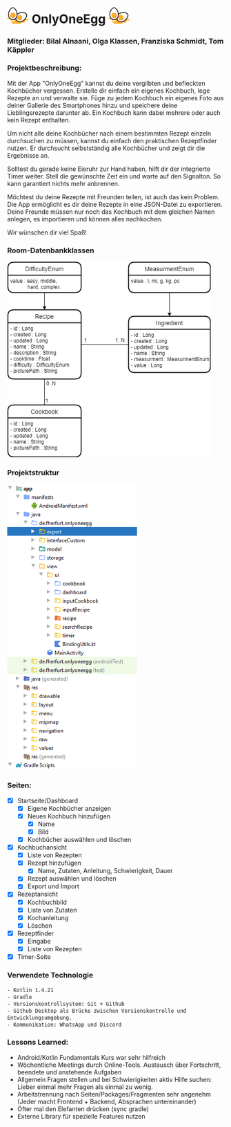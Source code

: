 # <img src="docs/egg.svg" alt="egg" width="50"/> OnlyOneEgg <img src="docs/egg.svg" alt="egg" width="50"/>

### Mitglieder: Bilal Alnaani, Olga Klassen, Franziska Schmidt, Tom Käppler

### Projektbeschreibung:
Mit der App "OnlyOneEgg" kannst du deine vergilbten und befleckten Kochbücher vergessen. Erstelle dir einfach ein eigenes Kochbuch, lege Rezepte an und verwalte sie.
Füge zu jedem Kochbuch ein eigenes Foto aus deiner Gallerie des Smartphones hinzu und speichere deine Lieblingsrezepte darunter ab. 
Ein Kochbuch kann dabei mehrere oder auch kein Rezept enthalten.

Um nicht alle deine Kochbücher nach einem bestimmten Rezept einzeln durchsuchen zu müssen, kannst du einfach den praktischen Rezeptfinder nutzen. 
Er durchsucht selbstständig alle Kochbücher und zeigt dir die Ergebnisse an.

Solltest du gerade keine Eieruhr zur Hand haben, hilft dir der integrierte Timer weiter. Stell die gewünschte Zeit ein und warte auf den Signalton. So kann garantiert nichts mehr anbrennen.

Möchtest du deine Rezepte mit Freunden teilen, ist auch das kein Problem. Die App ermöglicht es dir deine Rezepte in eine JSON-Datei zu exportieren. 
Deine Freunde müssen nur noch das Kochbuch mit dem gleichen Namen anlegen, es importieren und können alles nachkochen.

Wir wünschen dir viel Spaß!


### Room-Datenbankklassen

![DatabaseSchema](docs/PMEDatabaseSchema.png)

### Projektstruktur

![DatabaseSchema](docs/Structure.png)

### Seiten:
- [x] Startseite/Dashboard
  - [x] Eigene Kochbücher anzeigen
  - [x] Neues Kochbuch hinzufügen
	  - [x] Name
    - [x] Bild
  - [x] Kochbücher auswählen und löschen
- [x] Kochbuchansicht
  - [x] Liste von Rezepten
  - [x] Rezept hinzufügen
  	- [x] Name, Zutaten, Anleitung, Schwierigkeit, Dauer
  - [x] Rezept auswählen und löschen
  - [x] Export und Import
- [x] Rezeptansicht
  - [x] Kochbuchbild
  - [x] Liste von Zutaten
  - [x] Kochanleitung
  - [x] Löschen
- [x] Rezeptfinder
  - [x] Eingabe
  - [x] Liste von Rezepten
- [x] Timer-Seite

### Verwendete Technologie
    - Kotlin 1.4.21
    - Gradle
    - Versionskontrollsystem: Git + Github
    - Github Desktop als Brücke zwischen Versionskontrolle und Entwicklungsumgebung.
    - Kommunikation: WhatsApp und Discord
### Lessons Learned:

- Android/Kotlin Fundamentals Kurs war sehr hilfreich
- Wöchentliche Meetings durch Online-Tools. Austausch über Fortschritt, beendete und anstehende Aufgaben 
- Allgemein Fragen stellen und bei Schwierigkeiten aktiv Hilfe suchen: Lieber einmal mehr Fragen als einmal zu wenig.
- Arbeitstrennung nach Seiten/Packages/Fragmenten sehr angenehm (Jeder macht Frontend + Backend, Absprachen untereinander)
- Öfter mal den Elefanten drücken (sync gradle)
- Externe Library für spezielle Features nutzen
